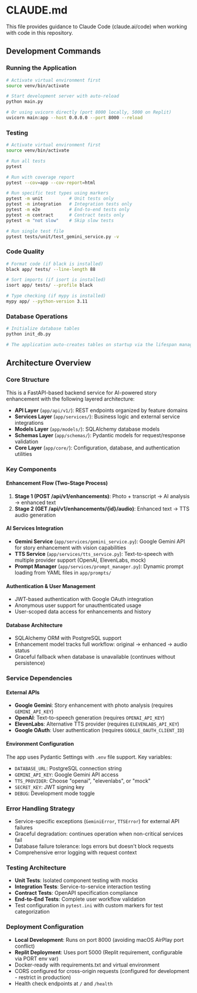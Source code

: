 # CLAUDE.md

This file provides guidance to Claude Code (claude.ai/code) when working with code in this repository.

## Development Commands

### Running the Application
```bash
# Activate virtual environment first
source venv/bin/activate

# Start development server with auto-reload
python main.py

# Or using uvicorn directly (port 8000 locally, 5000 on Replit)
uvicorn main:app --host 0.0.0.0 --port 8000 --reload
```

### Testing
```bash
# Activate virtual environment first
source venv/bin/activate

# Run all tests
pytest

# Run with coverage report
pytest --cov=app --cov-report=html

# Run specific test types using markers
pytest -m unit          # Unit tests only
pytest -m integration   # Integration tests only
pytest -m e2e           # End-to-end tests only
pytest -m contract      # Contract tests only
pytest -m "not slow"    # Skip slow tests

# Run single test file
pytest tests/unit/test_gemini_service.py -v
```

### Code Quality
```bash
# Format code (if black is installed)
black app/ tests/ --line-length 88

# Sort imports (if isort is installed)  
isort app/ tests/ --profile black

# Type checking (if mypy is installed)
mypy app/ --python-version 3.11
```

### Database Operations
```bash
# Initialize database tables
python init_db.py

# The application auto-creates tables on startup via the lifespan manager
```

## Architecture Overview

### Core Structure
This is a FastAPI-based backend service for AI-powered story enhancement with the following layered architecture:

- **API Layer** (`app/api/v1/`): REST endpoints organized by feature domains
- **Services Layer** (`app/services/`): Business logic and external service integrations
- **Models Layer** (`app/models/`): SQLAlchemy database models
- **Schemas Layer** (`app/schemas/`): Pydantic models for request/response validation
- **Core Layer** (`app/core/`): Configuration, database, and authentication utilities

### Key Components

#### Enhancement Flow (Two-Stage Process)
1. **Stage 1 (POST /api/v1/enhancements)**: Photo + transcript → AI analysis → enhanced text
2. **Stage 2 (GET /api/v1/enhancements/{id}/audio)**: Enhanced text → TTS audio generation

#### AI Services Integration
- **Gemini Service** (`app/services/gemini_service.py`): Google Gemini API for story enhancement with vision capabilities
- **TTS Service** (`app/services/tts_service.py`): Text-to-speech with multiple provider support (OpenAI, ElevenLabs, mock)
- **Prompt Manager** (`app/services/prompt_manager.py`): Dynamic prompt loading from YAML files in `app/prompts/`

#### Authentication & User Management
- JWT-based authentication with Google OAuth integration
- Anonymous user support for unauthenticated usage
- User-scoped data access for enhancements and history

#### Database Architecture
- SQLAlchemy ORM with PostgreSQL support
- Enhancement model tracks full workflow: original → enhanced → audio status
- Graceful fallback when database is unavailable (continues without persistence)

### Service Dependencies

#### External APIs
- **Google Gemini**: Story enhancement with photo analysis (requires `GEMINI_API_KEY`)
- **OpenAI**: Text-to-speech generation (requires `OPENAI_API_KEY`)  
- **ElevenLabs**: Alternative TTS provider (requires `ELEVENLABS_API_KEY`)
- **Google OAuth**: User authentication (requires `GOOGLE_OAUTH_CLIENT_ID`)

#### Environment Configuration
The app uses Pydantic Settings with `.env` file support. Key variables:
- `DATABASE_URL`: PostgreSQL connection string
- `GEMINI_API_KEY`: Google Gemini API access
- `TTS_PROVIDER`: Choose "openai", "elevenlabs", or "mock"
- `SECRET_KEY`: JWT signing key
- `DEBUG`: Development mode toggle

### Error Handling Strategy
- Service-specific exceptions (`GeminiError`, `TTSError`) for external API failures
- Graceful degradation: continues operation when non-critical services fail
- Database failure tolerance: logs errors but doesn't block requests
- Comprehensive error logging with request context

### Testing Architecture
- **Unit Tests**: Isolated component testing with mocks
- **Integration Tests**: Service-to-service interaction testing  
- **Contract Tests**: OpenAPI specification compliance
- **End-to-End Tests**: Complete user workflow validation
- Test configuration in `pytest.ini` with custom markers for test categorization

### Deployment Configuration
- **Local Development**: Runs on port 8000 (avoiding macOS AirPlay port conflict)
- **Replit Deployment**: Uses port 5000 (Replit requirement, configurable via PORT env var)
- Docker-ready with requirements.txt and virtual environment
- CORS configured for cross-origin requests (configured for development - restrict in production)
- Health check endpoints at `/` and `/health`